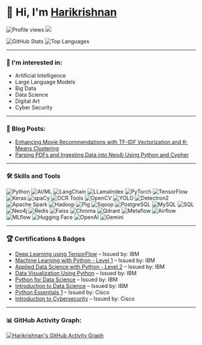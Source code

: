 # 👋 Hi, I'm [Harikrishnan](https://github.com/HarikrishnanK9/)

![Profile views](https://gpvc.arturio.dev/HarikrishnanK9)
<a href="https://hits.seeyoufarm.com">
  <img src="https://hits.seeyoufarm.com/api/count/incr/badge.svg?url=https%3A%2F%2Fgithub.com%2FHarikrishnanK9%2FHarikrishnanK9&count_bg=%2379C83D&title_bg=%23555555&icon=&icon_color=%23E7E7E7&title=hits&edge_flat=false"/>
</a>

![GitHub Stats](https://github-readme-stats.vercel.app/api?username=HarikrishnanK9&show_icons=true&theme=radical)
![Top Languages](https://github-readme-stats.vercel.app/api/top-langs/?username=HarikrishnanK9&layout=compact&theme=radical)

---

### 👀 I'm interested in:
- Artificial Intelligence
- Large Language Models
- Big Data
- Data Science
- Digital Art
- Cyber Security

---

### 📘 Blog Posts:
<!-- BLOG-POST-LIST:START -->
- [Enhancing Movie Recommendations with TF-IDF Vectorization and K-Means Clustering](https://medium.com/@harikrishnank497/enhancing-movie-recommendations-with-tf-idf-vectorization-and-k-means-clustering-183f19a4e4f3)
- [Parsing PDFs and Ingesting Data into Neo4j Using Python and Cypher](https://medium.com/@harikrishnank497/parsing-pdfs-and-ingesting-data-into-neo4j-using-python-4e0103144903)
<!-- BLOG-POST-LIST:END -->

---


### 🛠 Skills and Tools

![Python](https://img.shields.io/badge/-Python-333?style=flat&logo=python)
![AI/ML](https://img.shields.io/badge/-AI/ML-333?style=flat&logo=tensorflow)
![LangChain](https://img.shields.io/badge/-LangChain-333?style=flat&logo=langchain)
![LLamaIndex](https://img.shields.io/badge/-LLamaIndex-333?style=flat&logo=llamaindex)
![PyTorch](https://img.shields.io/badge/-PyTorch-333?style=flat&logo=pytorch)
![TensorFlow](https://img.shields.io/badge/-TensorFlow-333?style=flat&logo=tensorflow)
![Keras](https://img.shields.io/badge/-Keras-333?style=flat&logo=keras)
![spaCy](https://img.shields.io/badge/-spaCy-333?style=flat&logo=spacy)
![OCR Tools](https://img.shields.io/badge/-OCR%20Tools-333?style=flat&logo=ocr)
![OpenCV](https://img.shields.io/badge/-OpenCV-333?style=flat&logo=opencv)
![YOLO](https://img.shields.io/badge/-YOLO-333?style=flat&logo=yolo)
![Detectron2](https://img.shields.io/badge/-Detectron2-333?style=flat&logo=detectron2)
![Apache Spark](https://img.shields.io/badge/-Apache%20Spark-333?style=flat&logo=apachespark)
![Hadoop](https://img.shields.io/badge/-Hadoop-333?style=flat&logo=apachehadoop)
![Pig](https://img.shields.io/badge/-Pig-333?style=flat&logo=pig)
![Sqoop](https://img.shields.io/badge/-Sqoop-333?style=flat&logo=sqoop)
![PostgreSQL](https://img.shields.io/badge/-PostgreSQL-333?style=flat&logo=postgresql)
![MySQL](https://img.shields.io/badge/-MySQL-333?style=flat&logo=mysql)
![SQL](https://img.shields.io/badge/-SQL-333?style=flat&logo=sql)
![Neo4j](https://img.shields.io/badge/-Neo4j-333?style=flat&logo=neo4j)
![Redis](https://img.shields.io/badge/-Redis-333?style=flat&logo=redis)
![Faiss](https://img.shields.io/badge/-Faiss-333?style=flat&logo=faiss)
![Chroma](https://img.shields.io/badge/-Chroma-333?style=flat&logo=chroma)
![Qdrant](https://img.shields.io/badge/-Qdrant-333?style=flat&logo=qdrant)
![Metaflow](https://img.shields.io/badge/-Metaflow-333?style=flat&logo=metaflow)
![Airflow](https://img.shields.io/badge/-Airflow-333?style=flat&logo=apacheairflow)
![MLflow](https://img.shields.io/badge/-MLflow-333?style=flat&logo=mlflow)
![Hugging Face](https://img.shields.io/badge/-Hugging%20Face-333?style=flat&logo=huggingface)
![OpenAI](https://img.shields.io/badge/-OpenAI-333?style=flat&logo=openai)
![Gemini](https://img.shields.io/badge/-Gemini-333?style=flat&logo=gemini)

---

### 🏆 Certifications & Badges
- [Deep Learning using TensorFlow](https://www.credly.com/badges/c5ffa435-a288-470e-8de9-0b401a557401/public_url) – Issued by: IBM
- [Machine Learning with Python - Level 1](https://www.credly.com/badges/e6695394-c86d-428c-a337-9a663dff18b0/public_url) – Issued by: IBM
- [Applied Data Science with Python - Level 2](https://www.credly.com/badges/b2fc5872-1cef-4b1f-93c3-ec3912455b0b/public_url) – Issued by: IBM
- [Data Visualization Using Python](https://www.credly.com/badges/612c776c-2915-4e5d-9c65-984edbde1705/public_url) – Issued by: IBM
- [Python for Data Science](https://www.credly.com/badges/c3c68470-3177-42ab-824f-3c5b6ea772d1/public_url) – Issued by: IBM
- [Introduction to Data Science](https://www.credly.com/badges/db20bce8-c6a6-4b32-a4be-4af3822378ba/public_url) – Issued by: IBM
- [Python Essentials 1](https://www.credly.com/badges/40e5a9e3-1863-4e7d-8cac-2b767b5be08d/public_url) – Issued by: Cisco
- [Introduction to Cybersecurity](https://www.credly.com/badges/50528dd9-f6a3-4cd0-a651-d7b4dd09c289/public_url) – Issued by: Cisco

---


### 📊 GitHub Activity Graph:
[![Harikrishnan's GitHub Activity Graph](https://github-readme-activity-graph.vercel.app/graph?username=HarikrishnanK9&theme=github)](https://github.com/HarikrishnanK9)

